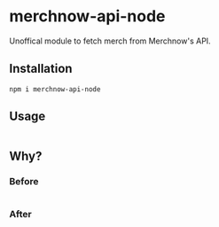 # merchnow-api-node

Unoffical module to fetch merch from Merchnow's API.

## Installation

`npm i merchnow-api-node`

## Usage

```

```

## Why?

### Before

```

```

### After

```

```
